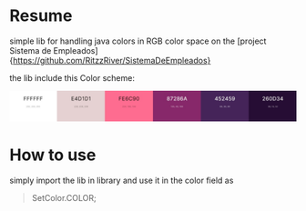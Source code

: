 # Resume
simple lib for handling java colors in RGB color space on the  [project Sistema de Empleados]{https://github.com/RitzzRiver/SistemaDeEmpleados}

the lib include this Color scheme:

<img src="./preview.jpg"/>

# How to use
simply import the lib in library and use it in the color field as
>SetColor.COLOR;